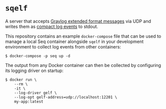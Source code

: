 # `sqelf`

A server that accepts [Graylog extended format messages](http://docs.graylog.org/en/2.5/pages/gelf.html) via UDP and writes them as [compact log events](https://github.com/serilog/serilog-formatting-compact) to stdout.

This repository contains an example `docker-compose` file that can be used to manage a local Seq container alongside `sqelf` in your development environment to collect log events from other containers:

```shell
$ docker-compose -p seq up -d
```

The output from any Docker container can then be collected by configuring its logging driver on startup:

```shell
$ docker run \
    --rm \
    -it \
    --log-driver gelf \
    --log-opt gelf-address=udp://localhost:12201 \
    my-app:latest
```
